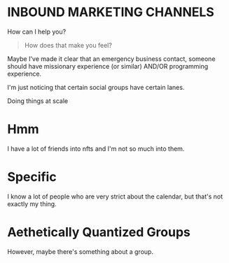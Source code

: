 # INBOUND MARKETING CHANNELS
How can I help you?

> How does that make you feel?

Maybe I've made it clear that an emergency business contact, someone should have missionary experience (or similar) AND/OR programming experience.

I'm just noticing that certain social groups have certain lanes.

Doing things at scale

# Hmm
I have a lot of friends into nfts and I'm not so much into them.

# Specific
I know a lot of people who are very strict about the calendar, but that's not exactly my thing.

# Aethetically Quantized Groups
However, maybe there's something about a group.
